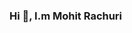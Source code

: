 ### Hi 👋, I.m Mohit Rachuri





<!--
**mohitrachuri/MohitRachuri** is a ✨ _special_ ✨ repository because its `README.md` (this file) appears on your GitHub profile.

Here are some ideas to get you started:

- 🔭 I’m currently working on ...

- 🌱 I’m currently learning ...
- 👯 I’m looking to collaborate on ...
- 🤔 I’m looking for help with ...
- 💬 Ask me about ...
- 📫 How to reach me: ... 
https://www.linkedin.com/in/mohitrachuri/
- 😄 Pronouns: ...
- ⚡ Fun fact: ...
-->
